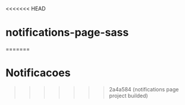 <<<<<<< HEAD
# notifications-page-sass
=======
# Notificacoes
>>>>>>> 2a4a584 (notifications page project builded)
